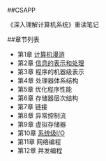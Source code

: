 ##CSAPP

《深入理解计算机系统》重读笔记

##章节列表
- 第1章 [计算机漫游](./Chapter1/1.0.md)
- 第2章 [信息的表示和处理](./Chapter2/2.0.md)
- 第3章 程序的机器级表示
- 第4章 处理器体系结构
- 第5章 优化程序性能
- 第6章 存储器层次结构
- 第7章 链接
- 第8章 异常控制流
- 第9章 虚拟存储器
- 第10章 [系统级I/O](./Chapter10/10.0.md)
- 第11章 网络编程
- 第12章 并发编程